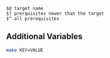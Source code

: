 
    $@ target name
    $? prerquisites newer than the target
    $^ all prerequisites

## Additional Variables

```sh
make KEY=VALUE
```
